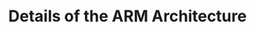 ---
category: computing
title: "Details of the ARM Architecture"
description: "We explore the ARM architecture and why it is such a huge success."
questions:
  - What is a RISC architecture and how does it compare to a CISC architecture?
  - What are the key features of the ARM architecture?
  - How exactly can ARM chips reduce power consumption and heat dissipation compared to other architectures?
  - How successful are ARM chips and in which use cases?
  - Can you go into some detail about the register set, the instruction set and the evolution of the pipeline in ARM architectures?
  - What would it take for a new or completely different architecture to be as successful and do you think this is possible sometimes soon?
literature:
  - ARM-System-Developers-Guide
  - Digital-Design-and-Computer-Architecture
  - Computer-Organization-and-Design|The _Real stuff_ parts on ARM
scheduled: 2016-08-25 09:00:00
---
